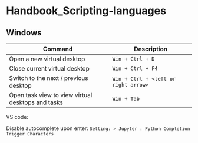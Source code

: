 # Handbook_Scripting-languages

## Windows

| Command | Description |
| - | - |
| Open a new virtual desktop | `Win + Ctrl + D` |
| Close current virtual desktop | `Win + Ctrl + F4` |
| Switch to the next / previous desktop | `Win + Ctrl + <left or right arrow>` |
| Open task view to view virtual desktops and tasks | `Win + Tab` |

VS code:

Disable autocomplete upon enter: `Setting: > Jupyter : Python Completion Trigger Characters`
